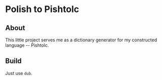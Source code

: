 #  Polish to Pishtolc

## About
This little project serves me as a dictionary generator for my constructed language -- Pishtolc.

## Build
Just use `dub`.